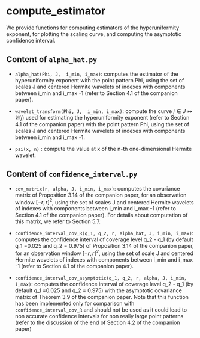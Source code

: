 # compute_estimator

We provide functions for computing estimators of the hyperuniformity exponent, for plotting the scaling curve, and computing the asymptotic confidence interval.

## Content of ``alpha_hat.py``

- `alpha_hat(Phi, J,  i_min, i_max)`: computes the estimator of the hyperuniformity exponent with the point pattern Phi, using the set of scales J and centered Hermite wavelets of indexes with components between i_min and i_max -1 (refer to Section 4.1 of the companion paper). 

- `wavelet_transform(Phi, J,  i_min, i_max)`: compute the curve $`j \in J \mapsto \mathcal{C}(j)`$ used for estimating the hyperuniformity exponent (refer to Section 4.1 of the companion paper) with the point pattern Phi, using the set of scales J and centered Hermite wavelets of indexes with components between i_min and i_max -1.

- `psi(x, n)` : compute the value at x of the n-th one-dimensional Hermite wavelet.

## Content of ``confidence_interval.py``

- `cov_matrix(r, alpha, J, i_min, i_max)`: computes the covariance matrix of Proposition 3.14 of the companion paper, for an observation window $`[-r, r]^2`$, using the set of scales J and centered Hermite wavelets of indexes with components between i_min and i_max -1 (refer to Section 4.1 of the companion paper). For details about computation of this matrix, we refer to Section 5.7.

- `confidence_interval_cov_R(q_1, q_2, r, alpha_hat, J, i_min, i_max)`: computes the confidence interval of coverage level q_2 - q_1 (by default q_1 =0.025 and q_2 = 0.975) of Proposition 3.14 of the companion paper, for an observation window  $`[-r, r]^2`$, using the set of scale J and centered Hermite wavelets of indexes with components between i_min and i_max -1 (refer to Section 4.1 of the companion paper).

- `confidence_interval_cov_asymptotic(q_1, q_2, r, alpha, J, i_min, i_max)`: computes the confidence interval of coverage level q_2 - q_1 (by default q_1 =0.025 and q_2 = 0.975) with the asymptotic covariance matrix of Theorem 3.9 of the companion paper. Note that this function has been implemented only for comparison with `confidence_interval_cov_R` and should not be used as it could lead to non accurate confidence intervals for non really large point patterns (refer to the discussion of the end of Section 4.2 of the companion paper)
